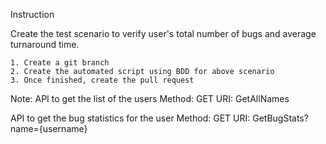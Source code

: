 Instruction

Create the test scenario to verify user's total number of bugs and average turnaround time.

    1. Create a git branch
    2. Create the automated script using BDD for above scenario
    3. Once finished, create the pull request

Note:
API to get the list of the users
Method: GET
URI: GetAllNames

API to get the bug statistics for the user
Method: GET
URI: GetBugStats?name={username}